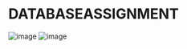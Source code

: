 # DATABASEASSIGNMENT
![image](https://user-images.githubusercontent.com/96858313/179339606-2e0c0aa7-c0bc-49ff-977e-2695def189a1.png)
![image](https://user-images.githubusercontent.com/96858313/179339637-f5cd6aba-988d-485f-aea1-1453072ea623.png)

